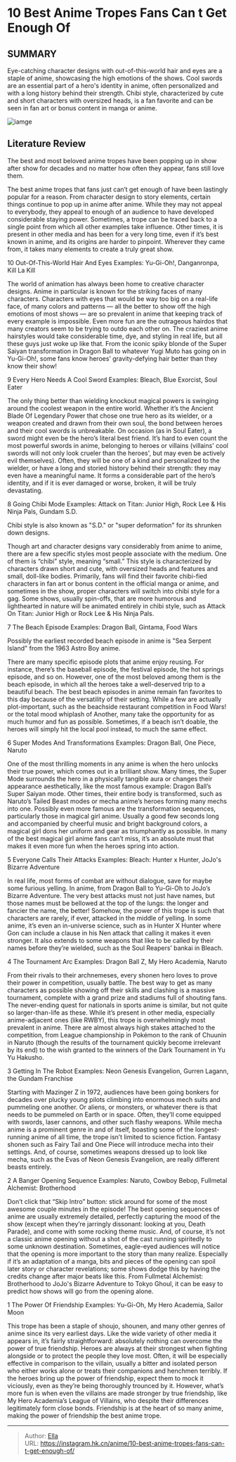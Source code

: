 # 10 Best Anime Tropes Fans Can t Get Enough Of


## SUMMARY 


 Eye-catching character designs with out-of-this-world hair and eyes are a staple of anime, showcasing the high emotions of the shows. 
 Cool swords are an essential part of a hero&#39;s identity in anime, often personalized and with a long history behind their strength. 
 Chibi style, characterized by cute and short characters with oversized heads, is a fan favorite and can be seen in fan art or bonus content in manga or anime. 

![iamge](https://static1.srcdn.com/wordpress/wp-content/uploads/2024/01/yami-yugi-from-yu-gi-oh-and-goku-from-dragon-ball.jpg)

## Literature Review

The best and most beloved anime tropes have been popping up in show after show for decades and no matter how often they appear, fans still love them.




The best anime tropes that fans just can’t get enough of have been lastingly popular for a reason. From character design to story elements, certain things continue to pop up in anime after anime. While they may not appeal to everybody, they appeal to enough of an audience to have developed considerable staying power.
Sometimes, a trope can be traced back to a single point from which all other examples take influence. Other times, it is present in other media and has been for a very long time, even if it’s best known in anime, and its origins are harder to pinpoint. Wherever they came from, it takes many elements to create a truly great show.









 








 10  Out-Of-This-World Hair And Eyes 
Examples: Yu-Gi-Oh!, Danganronpa, Kill La Kill
        

The world of animation has always been home to creative character designs. Anime in particular is known for the striking faces of many characters. Characters with eyes that would be way too big on a real-life face, of many colors and patterns — all the better to show off the high emotions of most shows — are so prevalent in anime that keeping track of every example is impossible.
Even more fun are the outrageous hairdos that many creators seem to be trying to outdo each other on. The craziest anime hairstyles would take considerable time, dye, and styling in real life, but all these guys just woke up like that. From the iconic spiky blonde of the Super Saiyan transformation in Dragon Ball to whatever Yugi Muto has going on in Yu-Gi-Oh!, some fans know heroes’ gravity-defying hair better than they know their show!





 9  Every Hero Needs A Cool Sword 
Examples: Bleach, Blue Exorcist, Soul Eater


 







The only thing better than wielding knockout magical powers is swinging around the coolest weapon in the entire world. Whether it’s the Ancient Blade Of Legendary Power that chose one true hero as its wielder, or a weapon created and drawn from their own soul, the bond between heroes and their cool swords is unbreakable. On occasion (as in Soul Eater), a sword might even be the hero’s literal best friend.
It’s hard to even count the most powerful swords in anime, belonging to heroes or villains (villains&#39; cool swords will not only look crueler than the heroes&#39;, but may even be actively evil themselves). Often, they will be one of a kind and personalized to the wielder, or have a long and storied history behind their strength: they may even have a meaningful name. It forms a considerable part of the hero’s identity, and if it is ever damaged or worse, broken, it will be truly devastating.





 8  Going Chibi Mode 
Examples: Attack on Titan: Junior High, Rock Lee &amp; His Ninja Pals, Gundam S.D.
        

Chibi style is also known as &#34;S.D.&#34; or &#34;super deformation&#34; for its shrunken down designs.


Though art and character designs vary considerably from anime to anime, there are a few specific styles most people associate with the medium. One of them is “chibi” style, meaning “small.” This style is characterized by characters drawn short and cute, with oversized heads and features and small, doll-like bodies.
Primarily, fans will find their favorite chibi-fied characters in fan art or bonus content in the official manga or anime, and sometimes in the show, proper characters will switch into chibi style for a gag. Some shows, usually spin-offs, that are more humorous and lighthearted in nature will be animated entirely in chibi style, such as Attack On Titan: Junior High or Rock Lee &amp; His Ninja Pals.





 7  The Beach Episode 
Examples: Dragon Ball, Gintama, Food Wars


 







Possibly the earliest recorded beach episode in anime is &#34;Sea Serpent Island&#34; from the 1963 Astro Boy anime.


There are many specific episode plots that anime enjoy reusing. For instance, there’s the baseball episode, the festival episode, the hot springs episode, and so on. However, one of the most beloved among them is the beach episode, in which all the heroes take a well-deserved trip to a beautiful beach.
The best beach episodes in anime remain fan favorites to this day because of the versatility of their setting. While a few are actually plot-important, such as the beachside restaurant competition in Food Wars! or the total mood whiplash of Another, many take the opportunity for as much humor and fun as possible. Sometimes, if a beach isn’t doable, the heroes will simply hit the local pool instead, to much the same effect.





 6  Super Modes And Transformations 
Examples: Dragon Ball, One Piece, Naruto


 







One of the most thrilling moments in any anime is when the hero unlocks their true power, which comes out in a brilliant show. Many times, the Super Mode surrounds the hero in a physically tangible aura or changes their appearance aesthetically, like the most famous example: Dragon Ball’s Super Saiyan mode. Other times, their entire body is transformed, such as Naruto’s Tailed Beast modes or mecha anime’s heroes forming many mechs into one.
Possibly even more famous are the transformation sequences, particularly those in magical girl anime. Usually a good few seconds long and accompanied by cheerful music and bright background colors, a magical girl dons her uniform and gear as triumphantly as possible. In many of the best magical girl anime fans can’t miss, it’s an absolute must that makes it even more fun when the heroes spring into action.





 5  Everyone Calls Their Attacks 
Examples: Bleach: Hunter x Hunter, JoJo&#39;s Bizarre Adventure
        

In real life, most forms of combat are without dialogue, save for maybe some furious yelling. In anime, from Dragon Ball to Yu-Gi-Oh to JoJo’s Bizarre Adventure. The very best attacks must not just have names, but those names must be bellowed at the top of the lungs: the longer and fancier the name, the better!
Somehow, the power of this trope is such that characters are rarely, if ever, attacked in the middle of yelling. In some anime, it’s even an in-universe science, such as in Hunter X Hunter where Gon can include a clause in his Nen attack that calling it makes it even stronger. It also extends to some weapons that like to be called by their names before they’re wielded, such as the Soul Reapers’ bankai in Bleach.





 4  The Tournament Arc 
Examples: Dragon Ball Z, My Hero Academia, Naruto
        

From their rivals to their archnemeses, every shonen hero loves to prove their power in competition, usually battle. The best way to get as many characters as possible showing off their skills and clashing is a massive tournament, complete with a grand prize and stadiums full of shouting fans. The never-ending quest for nationals in sports anime is similar, but not quite so larger-than-life as these.
While it’s present in other media, especially anime-adjacent ones (like RWBY), this trope is overwhelmingly most prevalent in anime. There are almost always high stakes attached to the competition, from League championship in Pokémon to the rank of Chuunin in Naruto (though the results of the tournament quickly become irrelevant by its end) to the wish granted to the winners of the Dark Tournament in Yu Yu Hakusho.





 3  Getting In The Robot 
Examples: Neon Genesis Evangelion, Gurren Lagann, the Gundam Franchise
        

Starting with Mazinger Z in 1972, audiences have been going bonkers for decades over plucky young pilots climbing into enormous mech suits and pummeling one another. Or aliens, or monsters, or whatever there is that needs to be pummeled on Earth or in space. Often, they’ll come equipped with swords, laser cannons, and other such flashy weapons.
While mecha anime is a prominent genre in and of itself, boasting some of the longest-running anime of all time, the trope isn’t limited to science fiction. Fantasy shonen such as Fairy Tail and One Piece will introduce mecha into their settings. And, of course, sometimes weapons dressed up to look like mecha, such as the Evas of Neon Genesis Evangelion, are really different beasts entirely.





 2  A Banger Opening Sequence 
Examples: Naruto, Cowboy Bebop, Fullmetal Alchemist: Brotherhood


Don’t click that “Skip Intro” button: stick around for some of the most awesome couple minutes in the episode! The best opening sequences of anime are usually extremely detailed, perfectly capturing the mood of the show (except when they’re jarringly dissonant: looking at you, Death Parade), and come with some rocking theme music. And, of course, it’s not a classic anime opening without a shot of the cast running spiritedly to some unknown destination.
Sometimes, eagle-eyed audiences will notice that the opening is more important to the story than many realize. Especially if it’s an adaptation of a manga, bits and pieces of the opening can spoil later story or character revelations; some shows dodge this by having the credits change after major beats like this. From Fullmetal Alchemist: Brotherhood to JoJo&#39;s Bizarre Adventure to Tokyo Ghoul, it can be easy to predict how shows will go from the opening alone.





 1  The Power Of Friendship 
Examples: Yu-Gi-Oh, My Hero Academia, Sailor Moon
        

This trope has been a staple of shoujo, shounen, and many other genres of anime since its very earliest days. Like the wide variety of other media it appears in, it’s fairly straightforward: absolutely nothing can overcome the power of true friendship. Heroes are always at their strongest when fighting alongside or to protect the people they love most.
Often, it will be especially effective in comparison to the villain, usually a bitter and isolated person who either works alone or treats their companions and henchmen terribly. If the heroes bring up the power of friendship, expect them to mock it viciously, even as they’re being thoroughly trounced by it. However, what’s more fun is when even the villains are made stronger by true friendship, like My Hero Academia’s League of Villains, who despite their differences legitimately form close bonds. Friendship is at the heart of so many anime, making the power of friendship the best anime trope.


---

> Author: [Ella](https://instagram.hk.cn/)  
> URL: https://instagram.hk.cn/anime/10-best-anime-tropes-fans-can-t-get-enough-of/  

